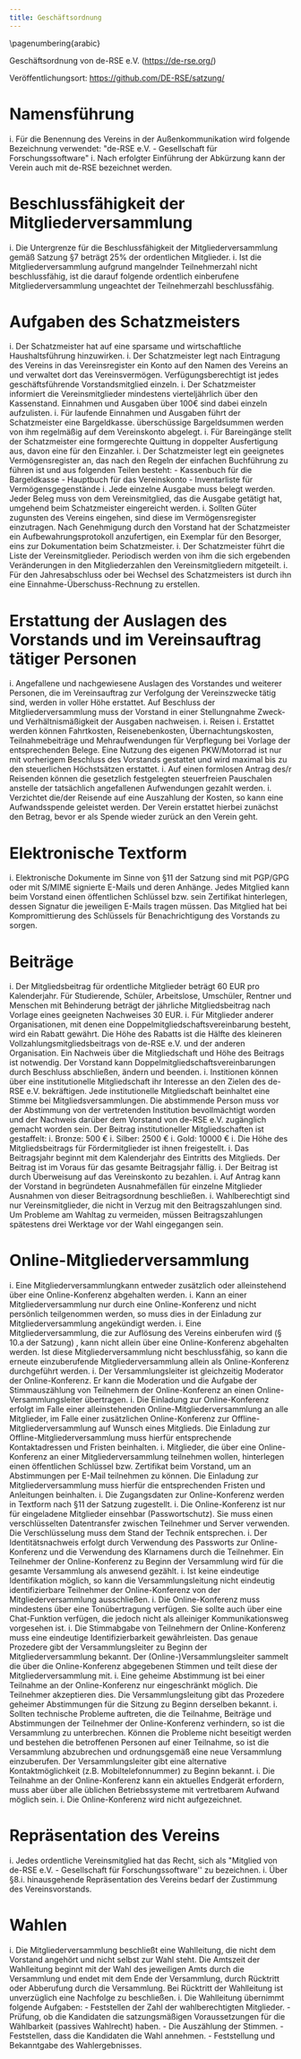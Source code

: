 ```yaml
---
title: Geschäftsordnung
---
```


\pagenumbering{arabic}

Geschäftsordnung von de-RSE e.V. (<https://de-rse.org/>)

Veröffentlichungsort: <https://github.com/DE-RSE/satzung/>

# Namensführung

i. Für die Benennung des Vereins in der Außenkommunikation wird folgende Bezeichnung verwendet: \"de-RSE e.V. - Gesellschaft für Forschungssoftware\"
i. Nach erfolgter Einführung der Abkürzung kann der Verein auch mit de-RSE bezeichnet werden.

# Beschlussfähigkeit der Mitgliederversammlung

i. Die Untergrenze für die Beschlussfähigkeit der Mitgliederversammlung gemäß Satzung §7 beträgt 25% der ordentlichen Mitglieder.
i. Ist die Mitgliederversammlung aufgrund mangelnder Teilnehmerzahl nicht beschlussfähig, ist die darauf folgende ordentlich einberufene Mitgliederversammlung ungeachtet der Teilnehmerzahl beschlussfähig.

# Aufgaben des Schatzmeisters

i. Der Schatzmeister hat auf eine sparsame und wirtschaftliche Haushaltsführung hinzuwirken.
i. Der Schatzmeister legt nach Eintragung des Vereins in das Vereinsregister ein Konto auf den Namen des Vereins an und verwaltet dort das Vereinsvermögen. Verfügungsberechtigt ist jedes geschäftsführende Vorstandsmitglied einzeln.
i. Der Schatzmeister informiert die Vereinsmitglieder mindestens vierteljährlich über den Kassenstand. Einnahmen und Ausgaben über 100€ sind dabei einzeln aufzulisten.
i. Für laufende Einnahmen und Ausgaben führt der Schatzmeister eine Bargeldkasse. überschüssige Bargeldsummen werden von ihm regelmäßig auf dem Vereinskonto abgelegt.
i. Für Bareingänge stellt der Schatzmeister eine formgerechte Quittung in doppelter Ausfertigung aus, davon eine für den Einzahler.
i. Der Schatzmeister legt ein geeignetes Vermögensregister an, das nach den Regeln der einfachen Buchführung zu führen ist und aus folgenden Teilen besteht:
    - Kassenbuch für die Bargeldkasse
    - Hauptbuch für das Vereinskonto
    - Inventarliste für Vermögensgegenstände
i. Jede einzelne Ausgabe muss belegt werden. Jeder Beleg muss von dem Vereinsmitglied, das die Ausgabe getätigt hat, umgehend beim Schatzmeister eingereicht werden.
i. Sollten Güter zugunsten des Vereins eingehen, sind diese im Vermögensregister einzutragen. Nach Genehmigung durch den Vorstand hat der Schatzmeister ein Aufbewahrungsprotokoll anzufertigen, ein Exemplar für den Besorger, eins zur Dokumentation beim Schatzmeister.
i. Der Schatzmeister führt die Liste der Vereinsmitglieder. Periodisch werden von ihm die sich ergebenden Veränderungen in den Mitgliederzahlen den Vereinsmitgliedern mitgeteilt.
i. Für den Jahresabschluss oder bei Wechsel des Schatzmeisters ist durch ihn eine Einnahme-Überschuss-Rechnung zu erstellen.

# Erstattung der Auslagen des Vorstands und im Vereinsauftrag tätiger Personen

i. Angefallene und nachgewiesene Auslagen des Vorstandes und weiterer Personen, die im Vereinsauftrag zur Verfolgung der Vereinszwecke tätig sind, werden in voller Höhe erstattet. Auf Beschluss der Mitgliederversammlung muss der Vorstand in einer Stellungnahme Zweck- und Verhältnismäßigkeit der Ausgaben nachweisen.
i. Reisen
   i. Erstattet werden können Fahrtkosten, Reisenebenkosten, Übernachtungskosten, Teilnahmebeiträge und Mehraufwendungen für Verpflegung bei Vorlage der entsprechenden Belege.
   Eine Nutzung des eigenen PKW/Motorrad ist nur mit vorherigem Beschluss des Vorstands gestattet und wird maximal bis zu den steuerlichen Höchstsätzen erstattet.
   i. Auf einen formlosen Antrag des/r Reisenden können die gesetzlich festgelegten steuerfreien Pauschalen anstelle der tatsächlich angefallenen Aufwendungen gezahlt werden.
   i. Verzichtet die/der Reisende auf eine Auszahlung der Kosten, so kann eine Aufwandsspende geleistet werden.
   Der Verein erstattet hierbei zunächst den Betrag, bevor er als Spende wieder zurück an den Verein geht.

# Elektronische Textform

i. Elektronische Dokumente im Sinne von §11 der Satzung sind mit PGP/GPG oder mit S/MIME signierte E-Mails und deren Anhänge. Jedes Mitglied kann beim Vorstand einen öffentlichen Schlüssel bzw. sein Zertifikat hinterlegen, dessen Signatur die jeweiligen E-Mails tragen müssen. Das Mitglied hat bei Kompromittierung des Schlüssels für Benachrichtigung des Vorstands zu sorgen.

# Beiträge

i. Der Mitgliedsbeitrag für ordentliche Mitglieder beträgt 60 EUR pro Kalenderjahr. Für Studierende, Schüler, Arbeitslose, Umschüler, Rentner und Menschen mit Behinderung beträgt der jährliche Mitgliedsbeitrag nach Vorlage eines geeigneten Nachweises 30 EUR.
i. Für Mitglieder anderer Organisationen, mit denen eine Doppelmitgliedschaftsvereinbarung besteht, wird ein Rabatt gewährt. Die Höhe des Rabatts ist die Hälfte des kleineren Vollzahlungsmitgliedsbeitrags von de-RSE e.V. und der anderen Organisation. Ein Nachweis über die Mitgliedschaft und Höhe des Beitrags ist notwendig. Der Vorstand kann Doppelmitgliedschaftsvereinbarungen durch Beschluss abschließen, ändern und beenden.
i. Institionen können über eine institutionelle Mitgliedschaft ihr Interesse an den Zielen des de-RSE e.V. bekräftigen. Jede institutionelle Mitgliedschaft beinhaltet eine Stimme bei Mitgliedsversammlungen. Die abstimmende Person muss vor der Abstimmung von der vertretenden Institution bevollmächtigt worden und der Nachweis darüber dem Vorstand von de-RSE e.V. zugänglich gemacht worden sein. Der Beitrag institutioneller Mitgliedschaften ist gestaffelt:
    i. Bronze:  500 €
    i. Silber: 2500 €
    i. Gold:  10000 €
i. Die Höhe des Mitgliedsbeitrags für Fördermitglieder ist ihnen freigestellt.
i. Das Beitragsjahr beginnt mit dem Kalenderjahr des Eintritts des Mitglieds. Der Beitrag ist im Voraus für das gesamte Beitragsjahr fällig.
i. Der Beitrag ist durch Überweisung auf das Vereinskonto zu bezahlen.
i. Auf Antrag kann der Vorstand in begründeten Ausnahmefällen für einzelne Mitglieder Ausnahmen von dieser Beitragsordnung beschließen.
i. Wahlberechtigt sind nur Vereinsmitglieder, die nicht in Verzug mit den Beitragszahlungen sind. Um Probleme am Wahltag zu vermeiden, müssen Beitragszahlungen spätestens drei Werktage vor der Wahl eingegangen sein.

# Online-Mitgliederversammlung

i. Eine Mitgliederversammlungkann entweder zusätzlich oder alleinstehend über eine Online-Konferenz abgehalten werden.
i. Kann an einer Mitgliederversammlung nur durch eine Online-Konferenz und nicht persönlich teilgenommen werden, so muss dies in der Einladung zur Mitgliederversammlung angekündigt werden.
i. Eine Mitgliederversammlung, die zur Auflösung des Vereins einberufen wird (§ 10.a der Satzung) , kann nicht allein über eine Online-Konferenz abgehalten werden. Ist diese Mitgliederversammlung nicht beschlussfähig, so kann die erneute einzuberufende Mitgliederversammlung allein als Online-Konferenz durchgeführt werden.
i. Der Versammlungsleiter ist gleichzeitig Moderator der Online-Konferenz. Er kann die Moderation und die Aufgabe der Stimmauszählung von Teilnehmern der Online-Konferenz an einen Online-Versammlungsleiter übertragen.
i. Die Einladung zur Online-Konferenz erfolgt im Falle einer alleinstehenden Online-Mitgliederversammlung an alle Mitglieder, im Falle einer zusätzlichen Online-Konferenz zur Offline-Mitgliederversammlung auf Wunsch eines Mitglieds. Die Einladung zur Offline-Mitgliederversammlung muss hierfür entsprechende Kontaktadressen und Fristen beinhalten.
i. Mitglieder, die über eine Online-Konferenz an einer Mitgliederversammlung teilnehmen wollen, hinterlegen einen öffentlichen Schlüssel bzw. Zertifikat beim Vorstand, um an Abstimmungen per E-Mail teilnehmen zu können. Die Einladung zur Mitgliederversammlung muss hierfür die entsprechenden Fristen und Anleitungen beinhalten.
i. Die Zugangsdaten zur Online-Konferenz werden in Textform nach §11 der Satzung zugestellt.
i. Die Online-Konferenz ist nur für eingeladene Mitglieder einsehbar (Passwortschutz). Sie muss einen verschlüsselten Datentransfer zwischen Teilnehmer und Server verwenden. Die Verschlüsselung muss dem Stand der Technik entsprechen.
i. Der Identitätsnachweis erfolgt durch Verwendung des Passworts zur Online-Konferenz und die Verwendung des Klarnamens durch die Teilnehmer. Ein Teilnehmer der Online-Konferenz zu Beginn der Versammlung wird für die gesamte Versammlung als anwesend gezählt.
i. Ist keine eindeutige Identifikation möglich, so kann die Versammlungsleitung nicht eindeutig identifizierbare Teilnehmer der Online-Konferenz von der Mitgliederversammlung ausschließen.
i. Die Online-Konferenz muss mindestens über eine Tonübertragung verfügen. Sie sollte auch über eine Chat-Funktion verfügen, die jedoch nicht als alleiniger Kommunikationsweg vorgesehen ist.
i. Die Stimmabgabe von Teilnehmern der Online-Konferenz muss eine eindeutige Identifizierbarkeit gewährleisten. Das genaue Prozedere gibt der Versammlungsleiter zu Beginn der Mitgliederversammlung bekannt. Der (Online-)Versammlungsleiter sammelt die über die Online-Konferenz abgegebenen Stimmen und teilt diese der Mitgliederversammlung mit.
i. Eine geheime Abstimmung ist bei einer Teilnahme an der Online-Konferenz nur eingeschränkt möglich. Die Teilnehmer akzeptieren dies. Die Versammlungsleitung gibt das Prozedere geheimer Abstimmungen für die Sitzung zu Beginn derselben bekannt.
i. Sollten technische Probleme auftreten, die die Teilnahme, Beiträge und Abstimmungen der Teilnehmer der Online-Konferenz verhindern, so ist die Versammlung zu unterbrechen. Können die Probleme nicht beseitigt werden und bestehen die betroffenen Personen auf einer Teilnahme, so ist die Versammlung abzubrechen und ordnungsgemäß eine neue Versammlung einzuberufen. Der Versammlungsleiter gibt eine alternative Kontaktmöglichkeit (z.B. Mobiltelefonnummer) zu Beginn bekannt.
i. Die Teilnahme an der Online-Konferenz kann ein aktuelles Endgerät erfordern, muss aber über alle üblichen Betriebssysteme mit vertretbarem Aufwand möglich sein.
i. Die Online-Konferenz wird nicht aufgezeichnet.

# Repräsentation des Vereins

i. Jedes ordentliche Vereinsmitglied hat das Recht, sich als \"Mitglied von de-RSE e.V. - Gesellschaft für Forschungssoftware\'\' zu bezeichnen.
i. Über §8.i. hinausgehende Repräsentation des Vereins bedarf der Zustimmung des Vereinsvorstands.

# Wahlen

i. Die Mitgliederversammlung beschließt eine Wahlleitung, die nicht dem Vorstand angehört und nicht selbst zur Wahl steht.
   Die Amtszeit der Wahlleitung beginnt mit der Wahl des jeweiligen Amts durch die Versammlung und endet mit dem Ende der Versammlung, durch Rücktritt oder Abberufung durch die Versammlung.
   Bei Rücktritt der Wahlleitung ist unverzüglich eine Nachfolge zu beschließen.
i. Die Wahlleitung übernimmt folgende Aufgaben:
    - Feststellen der Zahl der wahlberechtigten Mitglieder.
    - Prüfung, ob die Kandidaten die satzungsmäßigen Voraussetzungen für die Wählbarkeit (passives Wahlrecht) haben.
    - Die Auszählung der Stimmen.
    - Feststellen, dass die Kandidaten die Wahl annehmen.
    - Feststellung und Bekanntgabe des Wahlergebnisses.
